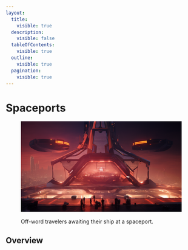 ```yaml
---
layout:
  title:
    visible: true
  description:
    visible: false
  tableOfContents:
    visible: true
  outline:
    visible: true
  pagination:
    visible: true
---
```


# Spaceports

<figure><img src="../../../.gitbook/assets/nomoney420_hover_transport_coming_in_for_landing_futuristic_sol_fe392840-25d1-4e0b-bc83-3d153d946d62.png" alt=""><figcaption><p>Off-word travelers awaiting their ship at a spaceport.</p></figcaption></figure>

## Overview
